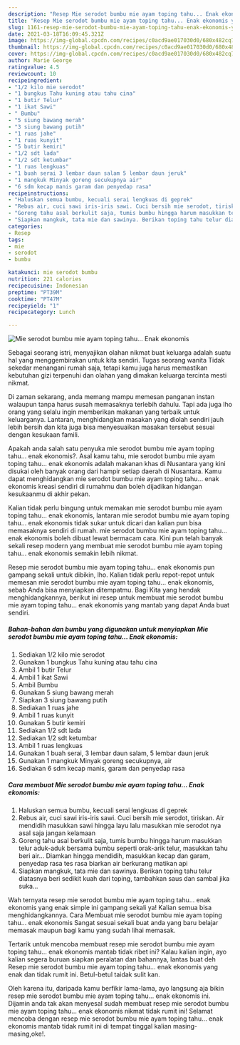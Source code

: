 ```yaml
---
description: "Resep Mie serodot bumbu mie ayam toping tahu... Enak ekonomis yang nikmat Untuk Jualan"
title: "Resep Mie serodot bumbu mie ayam toping tahu... Enak ekonomis yang nikmat Untuk Jualan"
slug: 1161-resep-mie-serodot-bumbu-mie-ayam-toping-tahu-enak-ekonomis-yang-nikmat-untuk-jualan
date: 2021-03-18T16:09:45.321Z
image: https://img-global.cpcdn.com/recipes/c0acd9ae017030d0/680x482cq70/mie-serodot-bumbu-mie-ayam-toping-tahu-enak-ekonomis-foto-resep-utama.jpg
thumbnail: https://img-global.cpcdn.com/recipes/c0acd9ae017030d0/680x482cq70/mie-serodot-bumbu-mie-ayam-toping-tahu-enak-ekonomis-foto-resep-utama.jpg
cover: https://img-global.cpcdn.com/recipes/c0acd9ae017030d0/680x482cq70/mie-serodot-bumbu-mie-ayam-toping-tahu-enak-ekonomis-foto-resep-utama.jpg
author: Marie George
ratingvalue: 4.5
reviewcount: 10
recipeingredient:
- "1/2 kilo mie serodot"
- "1 bungkus Tahu kuning atau tahu cina"
- "1 butir Telur"
- "1 ikat Sawi"
- " Bumbu"
- "5 siung bawang merah"
- "3 siung bawang putih"
- "1 ruas jahe"
- "1 ruas kunyit"
- "5 butir kemiri"
- "1/2 sdt lada"
- "1/2 sdt ketumbar"
- "1 ruas lengkuas"
- "1 buah serai 3 lembar daun salam 5 lembar daun jeruk"
- "1 mangkuk Minyak goreng secukupnya air"
- "6 sdm kecap manis garam dan penyedap rasa"
recipeinstructions:
- "Haluskan semua bumbu, kecuali serai lengkuas di geprek"
- "Rebus air, cuci sawi iris-iris sawi. Cuci bersih mie serodot, tiriskan. Air mendidih masukkan sawi hingga layu lalu masukkan mie serodot nya asal saja jangan kelamaan"
- "Goreng tahu asal berkulit saja, tumis bumbu hingga harum masukkan telur aduk-aduk bersama bumbu seperti orak-arik telur, masukkan tahu beri air... Diamkan hingga mendidih, masukkan kecap dan garam, penyedap rasa tes rasa biarkan air berkurang matikan api"
- "Siapkan mangkuk, tata mie dan sawinya. Berikan toping tahu telur diatasnya beri sedikit kuah dari toping, tambahkan saus dan sambal jika suka..."
categories:
- Resep
tags:
- mie
- serodot
- bumbu

katakunci: mie serodot bumbu 
nutrition: 221 calories
recipecuisine: Indonesian
preptime: "PT39M"
cooktime: "PT47M"
recipeyield: "1"
recipecategory: Lunch

---
```



![Mie serodot bumbu mie ayam toping tahu... Enak ekonomis](https://img-global.cpcdn.com/recipes/c0acd9ae017030d0/680x482cq70/mie-serodot-bumbu-mie-ayam-toping-tahu-enak-ekonomis-foto-resep-utama.jpg)

Sebagai seorang istri, menyajikan olahan nikmat buat keluarga adalah suatu hal yang menggembirakan untuk kita sendiri. Tugas seorang  wanita Tidak sekedar menangani rumah saja, tetapi kamu juga harus memastikan kebutuhan gizi terpenuhi dan olahan yang dimakan keluarga tercinta mesti nikmat.

Di zaman  sekarang, anda memang mampu memesan panganan instan walaupun tanpa harus susah memasaknya terlebih dahulu. Tapi ada juga lho orang yang selalu ingin memberikan makanan yang terbaik untuk keluarganya. Lantaran, menghidangkan masakan yang diolah sendiri jauh lebih bersih dan kita juga bisa menyesuaikan masakan tersebut sesuai dengan kesukaan famili. 



Apakah anda salah satu penyuka mie serodot bumbu mie ayam toping tahu... enak ekonomis?. Asal kamu tahu, mie serodot bumbu mie ayam toping tahu... enak ekonomis adalah makanan khas di Nusantara yang kini disukai oleh banyak orang dari hampir setiap daerah di Nusantara. Kamu dapat menghidangkan mie serodot bumbu mie ayam toping tahu... enak ekonomis kreasi sendiri di rumahmu dan boleh dijadikan hidangan kesukaanmu di akhir pekan.

Kalian tidak perlu bingung untuk memakan mie serodot bumbu mie ayam toping tahu... enak ekonomis, lantaran mie serodot bumbu mie ayam toping tahu... enak ekonomis tidak sukar untuk dicari dan kalian pun bisa memasaknya sendiri di rumah. mie serodot bumbu mie ayam toping tahu... enak ekonomis boleh dibuat lewat bermacam cara. Kini pun telah banyak sekali resep modern yang membuat mie serodot bumbu mie ayam toping tahu... enak ekonomis semakin lebih nikmat.

Resep mie serodot bumbu mie ayam toping tahu... enak ekonomis pun gampang sekali untuk dibikin, lho. Kalian tidak perlu repot-repot untuk memesan mie serodot bumbu mie ayam toping tahu... enak ekonomis, sebab Anda bisa menyiapkan ditempatmu. Bagi Kita yang hendak menghidangkannya, berikut ini resep untuk membuat mie serodot bumbu mie ayam toping tahu... enak ekonomis yang mantab yang dapat Anda buat sendiri.

<!--inarticleads1-->

##### Bahan-bahan dan bumbu yang digunakan untuk menyiapkan Mie serodot bumbu mie ayam toping tahu... Enak ekonomis:

1. Sediakan 1/2 kilo mie serodot
1. Gunakan 1 bungkus Tahu kuning atau tahu cina
1. Ambil 1 butir Telur
1. Ambil 1 ikat Sawi
1. Ambil  Bumbu
1. Gunakan 5 siung bawang merah
1. Siapkan 3 siung bawang putih
1. Sediakan 1 ruas jahe
1. Ambil 1 ruas kunyit
1. Gunakan 5 butir kemiri
1. Sediakan 1/2 sdt lada
1. Sediakan 1/2 sdt ketumbar
1. Ambil 1 ruas lengkuas
1. Gunakan 1 buah serai, 3 lembar daun salam, 5 lembar daun jeruk
1. Gunakan 1 mangkuk Minyak goreng secukupnya, air
1. Sediakan 6 sdm kecap manis, garam dan penyedap rasa




<!--inarticleads2-->

##### Cara membuat Mie serodot bumbu mie ayam toping tahu... Enak ekonomis:

1. Haluskan semua bumbu, kecuali serai lengkuas di geprek
1. Rebus air, cuci sawi iris-iris sawi. Cuci bersih mie serodot, tiriskan. Air mendidih masukkan sawi hingga layu lalu masukkan mie serodot nya asal saja jangan kelamaan
1. Goreng tahu asal berkulit saja, tumis bumbu hingga harum masukkan telur aduk-aduk bersama bumbu seperti orak-arik telur, masukkan tahu beri air... Diamkan hingga mendidih, masukkan kecap dan garam, penyedap rasa tes rasa biarkan air berkurang matikan api
1. Siapkan mangkuk, tata mie dan sawinya. Berikan toping tahu telur diatasnya beri sedikit kuah dari toping, tambahkan saus dan sambal jika suka...




Wah ternyata resep mie serodot bumbu mie ayam toping tahu... enak ekonomis yang enak simple ini gampang sekali ya! Kalian semua bisa menghidangkannya. Cara Membuat mie serodot bumbu mie ayam toping tahu... enak ekonomis Sangat sesuai sekali buat anda yang baru belajar memasak maupun bagi kamu yang sudah lihai memasak.

Tertarik untuk mencoba membuat resep mie serodot bumbu mie ayam toping tahu... enak ekonomis mantab tidak ribet ini? Kalau kalian ingin, ayo kalian segera buruan siapkan peralatan dan bahannya, lantas buat deh Resep mie serodot bumbu mie ayam toping tahu... enak ekonomis yang enak dan tidak rumit ini. Betul-betul taidak sulit kan. 

Oleh karena itu, daripada kamu berfikir lama-lama, ayo langsung aja bikin resep mie serodot bumbu mie ayam toping tahu... enak ekonomis ini. Dijamin anda tak akan menyesal sudah membuat resep mie serodot bumbu mie ayam toping tahu... enak ekonomis nikmat tidak rumit ini! Selamat mencoba dengan resep mie serodot bumbu mie ayam toping tahu... enak ekonomis mantab tidak rumit ini di tempat tinggal kalian masing-masing,oke!.

